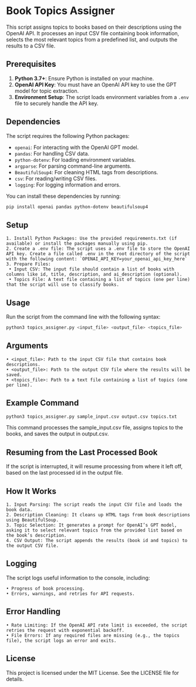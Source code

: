 # Book Topics Assigner

This script assigns topics to books based on their descriptions using the OpenAI API. It processes an input CSV file containing book information, selects the most relevant topics from a predefined list, and outputs the results to a CSV file.

## Prerequisites

1. **Python 3.7+**: Ensure Python is installed on your machine.
2. **OpenAI API Key**: You must have an OpenAI API key to use the GPT model for topic extraction.
3. **Environment Setup**: The script loads environment variables from a `.env` file to securely handle the API key.

## Dependencies

The script requires the following Python packages:

- `openai`: For interacting with the OpenAI GPT model.
- `pandas`: For handling CSV data.
- `python-dotenv`: For loading environment variables.
- `argparse`: For parsing command-line arguments.
- `BeautifulSoup4`: For cleaning HTML tags from descriptions.
- `csv`: For reading/writing CSV files.
- `logging`: For logging information and errors.

You can install these dependencies by running:

```bash
pip install openai pandas python-dotenv beautifulsoup4
```

## Setup

	1. Install Python Packages: Use the provided requirements.txt (if available) or install the packages manually using pip.
	2. Create a .env file: The script uses a .env file to store the OpenAI API key. Create a file called .env in the root directory of the script with the following content: `OPENAI_API_KEY=your_openai_api_key_here`
	3. Prepare Files:
	 • Input CSV: The input file should contain a list of books with columns like id, title, description, and ai_description (optional).
	 • Topics File: A text file containing a list of topics (one per line) that the script will use to classify books.

## Usage

Run the script from the command line with the following syntax:
```bash
python3 topics_assigner.py <input_file> <output_file> <topics_file>
```

## Arguments

	• <input_file>: Path to the input CSV file that contains book descriptions.
	• <output_file>: Path to the output CSV file where the results will be saved.
	• <topics_file>: Path to a text file containing a list of topics (one per line).


## Example Command

```bash
python3 topics_assigner.py sample_input.csv output.csv topics.txt
```

This command processes the sample_input.csv file, assigns topics to the books, and saves the output in output.csv.

## Resuming from the Last Processed Book

If the script is interrupted, it will resume processing from where it left off, based on the last processed id in the output file.


## How It Works

	1. Input Parsing: The script reads the input CSV file and loads the book data.
	2. Description Cleaning: It cleans up HTML tags from book descriptions using BeautifulSoup.
	3. Topic Selection: It generates a prompt for OpenAI’s GPT model, asking it to select relevant topics from the provided list based on the book’s description.
	4. CSV Output: The script appends the results (book id and topics) to the output CSV file.

## Logging

The script logs useful information to the console, including:

	• Progress of book processing.
	• Errors, warnings, and retries for API requests.

## Error Handling

	• Rate Limiting: If the OpenAI API rate limit is exceeded, the script retries the request with exponential backoff.
	• File Errors: If any required files are missing (e.g., the topics file), the script logs an error and exits.

## License

This project is licensed under the MIT License. See the LICENSE file for details.
